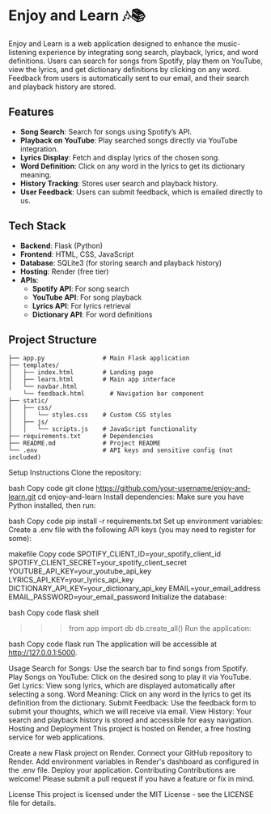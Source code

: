 # Enjoy and Learn 🎶📚

Enjoy and Learn is a web application designed to enhance the music-listening experience by integrating song search, playback, lyrics, and word definitions. Users can search for songs from Spotify, play them on YouTube, view the lyrics, and get dictionary definitions by clicking on any word. Feedback from users is automatically sent to our email, and their search and playback history are stored.

## Features

- **Song Search**: Search for songs using Spotify’s API.
- **Playback on YouTube**: Play searched songs directly via YouTube integration.
- **Lyrics Display**: Fetch and display lyrics of the chosen song.
- **Word Definition**: Click on any word in the lyrics to get its dictionary meaning.
- **History Tracking**: Stores user search and playback history.
- **User Feedback**: Users can submit feedback, which is emailed directly to us.
  
## Tech Stack

- **Backend**: Flask (Python)
- **Frontend**: HTML, CSS, JavaScript
- **Database**: SQLite3 (for storing search and playback history)
- **Hosting**: Render (free tier)
- **APIs**:
  - **Spotify API**: For song search
  - **YouTube API**: For song playback
  - **Lyrics API**: For lyrics retrieval
  - **Dictionary API**: For word definitions

## Project Structure

```plaintext
├── app.py                # Main Flask application
├── templates/
│   ├── index.html        # Landing page
│   ├── learn.html        # Main app interface
│   └── navbar.html
    └── feedback.html       # Navigation bar component
├── static/
│   ├── css/
│   │   └── styles.css    # Custom CSS styles
│   ├── js/
│   │   └── scripts.js    # JavaScript functionality
├── requirements.txt      # Dependencies
├── README.md             # Project README
└── .env                  # API keys and sensitive config (not included)
`````````
Setup Instructions
Clone the repository:

bash
Copy code
git clone https://github.com/your-username/enjoy-and-learn.git
cd enjoy-and-learn
Install dependencies: Make sure you have Python installed, then run:

bash
Copy code
pip install -r requirements.txt
Set up environment variables: Create a .env file with the following API keys (you may need to register for some):

makefile
Copy code
SPOTIFY_CLIENT_ID=your_spotify_client_id
SPOTIFY_CLIENT_SECRET=your_spotify_client_secret
YOUTUBE_API_KEY=your_youtube_api_key
LYRICS_API_KEY=your_lyrics_api_key
DICTIONARY_API_KEY=your_dictionary_api_key
EMAIL=your_email_address
EMAIL_PASSWORD=your_email_password
Initialize the database:

bash
Copy code
flask shell
>>> from app import db
>>> db.create_all()
Run the application:

bash
Copy code
flask run
The application will be accessible at http://127.0.0.1:5000.

Usage
Search for Songs: Use the search bar to find songs from Spotify.
Play Songs on YouTube: Click on the desired song to play it via YouTube.
Get Lyrics: View song lyrics, which are displayed automatically after selecting a song.
Word Meaning: Click on any word in the lyrics to get its definition from the dictionary.
Submit Feedback: Use the feedback form to submit your thoughts, which we will receive via email.
View History: Your search and playback history is stored and accessible for easy navigation.
Hosting and Deployment
This project is hosted on Render, a free hosting service for web applications.

Create a new Flask project on Render.
Connect your GitHub repository to Render.
Add environment variables in Render's dashboard as configured in the .env file.
Deploy your application.
Contributing
Contributions are welcome! Please submit a pull request if you have a feature or fix in mind.

License
This project is licensed under the MIT License - see the LICENSE file for details.
